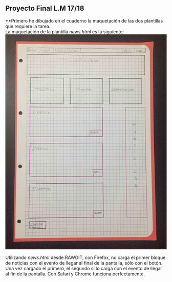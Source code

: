 ## Proyecto Final L.M 17/18  

**Primero he dibujado en el cuaderno la maquetación de las dos plantillas que requiere la tarea.  
La maquetación de la plantilla _news.html_ es la siguiente:  
![Diseño de news.html](/img_readme/news_html_design.JPG)
  







Utilizando _news.html_ desde RAWGIT, con Firefox, no carga el primer bloque de noticias con el evento de llegar al final de la pantalla, sólo con el botón. Una vez cargado el primero, el segundo si lo carga con el evento de llegar al fin de la pantalla.
Con Safari y Chrome funciona perfectamente.
